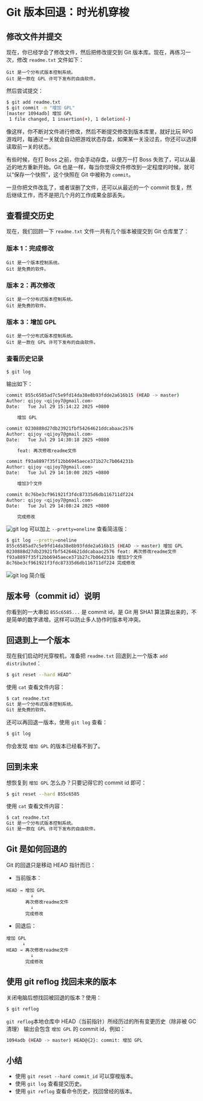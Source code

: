 # Git 版本回退：时光机穿梭

## 修改文件并提交

现在，你已经学会了修改文件，然后把修改提交到 Git 版本库。现在，再练习一次，修改 `readme.txt` 文件如下：

```
Git 是一个分布式版本控制系统。
Git 是一款在 GPL 许可下发布的自由软件。
```

然后尝试提交：

```bash
$ git add readme.txt
$ git commit -m "增加 GPL"
[master 1094adb] 增加 GPL
 1 file changed, 1 insertion(+), 1 deletion(-)
```

像这样，你不断对文件进行修改，然后不断提交修改到版本库里，就好比玩 RPG 游戏时，每通过一关就会自动把游戏状态存盘，如果某一关没过去，你还可以选择读取前一关的状态。

有些时候，在打 Boss 之前，你会手动存盘，以便万一打 Boss 失败了，可以从最近的地方重新开始。Git 也是一样，每当你觉得文件修改到一定程度的时候，就可以“保存一个快照”，这个快照在 Git 中被称为 `commit`。

一旦你把文件改乱了，或者误删了文件，还可以从最近的一个 commit 恢复，然后继续工作，而不是把几个月的工作成果全部丢失。

## 查看提交历史

现在，我们回顾一下 `readme.txt` 文件一共有几个版本被提交到 Git 仓库里了：

### 版本 1：完成修改

```
Git 是一个版本控制系统。
Git 是免费的软件。
```

### 版本 2：再次修改

```
Git 是一个分布式版本控制系统。
Git 是免费的软件。
```

### 版本 3：增加 GPL

```
Git 是一个分布式版本控制系统。
Git 是一款在 GPL 许可下发布的自由软件。
```

### 查看历史记录

```bash
$ git log
```

输出如下：

```bash
commit 855c6585ad7c5e9fd14da38e8b93fdde2a616b15 (HEAD -> master)
Author: qijoy <qijoy7@gmail.com>
Date:   Tue Jul 29 15:14:22 2025 +0800

    增加 GPL

commit 0230888d27db23921fbf54264621ddcabaac2576
Author: qijoy <qijoy7@gmail.com>
Date:   Tue Jul 29 14:30:18 2025 +0800

    feat: 再次修改readme文件

commit f93a8897f35f12bb6945aece371b27c7b064231b
Author: qijoy <qijoy7@gmail.com>
Date:   Tue Jul 29 14:10:00 2025 +0800

    增加3个文件

commit 8c76be3cf961921f3fdc87335d6db116711df224
Author: qijoy <qijoy7@gmail.com>
Date:   Tue Jul 29 14:08:24 2025 +0800

    完成修改
```

![git log](./image6.png)
可以加上 `--pretty=oneline` 查看简洁版：

```bash
$ git log --pretty=oneline
855c6585ad7c5e9fd14da38e8b93fdde2a616b15 (HEAD -> master) 增加 GPL
0230888d27db23921fbf54264621ddcabaac2576 feat: 再次修改readme文件
f93a8897f35f12bb6945aece371b27c7b064231b 增加3个文件
8c76be3cf961921f3fdc87335d6db116711df224 完成修改
```

![git log 简介版](./image7.png)

## 版本号（commit id）说明

你看到的一大串如 `855c6585...` 是 commit id，是 Git 用 SHA1 算法算出来的，不是简单的数字递增。这样可以防止多人协作时版本号冲突。

## 回退到上一个版本

现在我们启动时光穿梭机，准备把 `readme.txt` 回退到上一个版本 `add distributed`：

```bash
$ git reset --hard HEAD^
```

使用 `cat` 查看文件内容：

```bash
$ cat readme.txt
Git 是一个分布式版本控制系统。
Git 是免费的软件。
```

还可以再回退一版本，使用 `git log` 查看：

```bash
$ git log
```

你会发现 `增加 GPL` 的版本已经看不到了。

## 回到未来

想恢复到 `增加 GPL` 怎么办？只要记得它的 commit id 即可：

```bash
$ git reset --hard 855c6585
```

使用 `cat` 查看文件内容：

```bash
$ cat readme.txt
Git 是一个分布式版本控制系统。
Git 是一款在 GPL 许可下发布的自由软件。
```

## Git 是如何回退的

Git 的回退只是移动 HEAD 指针而已：

- 当前版本：

```
HEAD → 增加 GPL
         ↓
       再次修改readme文件
         ↓
       完成修改
```

- 回退后：

```
增加 GPL
      ↓
HEAD → 再次修改readme文件
         ↓
       完成修改
```

## 使用 git reflog 找回未来的版本

关闭电脑后想找回被回退的版本？使用：

```bash
$ git reflog
```

`git reflog`本地仓库中 HEAD（当前指针）所经历过的所有变更历史（除非被 GC 清理）
输出会包含 `增加 GPL` 的 commit id，例如：

```bash
1094adb (HEAD -> master) HEAD@{2}: commit: 增加 GPL
```

## 小结

- 使用 `git reset --hard commit_id` 可以穿梭版本。
- 使用 `git log` 查看提交历史。
- 使用 `git reflog` 查看命令历史，找回曾经的版本。
